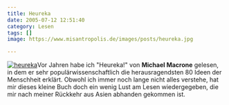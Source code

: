 ```yaml
---
title: Heureka
date: 2005-07-12 12:51:40
category: Lesen
tags: []
image: https://www.misantropolis.de/images/posts/heureka.jpg

---
```


[![](http://www.misantropolis.de/wp-content/uploads/2008/04/heureka.jpg "heureka")](http://www.misantropolis.de/wp-content/uploads/2008/04/heureka.jpg)Vor Jahren habe ich "Heureka!" von **Michael Macrone** gelesen, in dem er sehr populärwissenschaftlich die herausragendsten 80 Ideen der Menschheit erklärt. Obwohl ich immer noch lange nicht alles verstehe, hat mir dieses kleine Buch doch ein wenig Lust am Lesen wiedergegeben, die mir nach meiner Rückkehr aus Asien abhanden gekommen ist.
